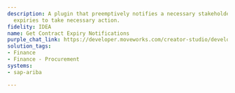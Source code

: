 ```yaml
---
description: A plugin that preemptively notifies a necessary stakeholder about upcoming
  expiries to take necessary action.
fidelity: IDEA
name: Get Contract Expiry Notifications
purple_chat_link: https://developer.moveworks.com/creator-studio/developer-tools/purple-chat?purple_chat_v1=%7B%22settings%22%3A%7B%22colorStyle%22%3A%22LIGHT%22%2C%22startTime%22%3A%2211%3A43+AM%22%2C%22defaultPerson%22%3A%22GWEN%22%2C%22editable%22%3Atrue%2C%22botName%22%3A%22%22%2C%22botImageUrl%22%3A%22%22%7D%2C%22messages%22%3A%5B%7B%22from%22%3A%22ANNOTATION%22%2C%22text%22%3A%22Identifies+subscriptions+nearing+expiry+and+selects+a+stakeholder+for+notification%22%7D%2C%7B%22from%22%3A%22BOT%22%2C%22text%22%3A%22%3Cp%3EThe+%3Cb%3ECRM+Software+License%3C%2Fb%3E+is+expiring+soon.%3C%2Fp%3E%22%2C%22cards%22%3A%5B%7B%22title%22%3A%22%3Cp%3ESubscription+Expiry+Alert%3Cbr%3E%3C%2Fp%3E%22%2C%22text%22%3A%22%3Cp%3E%3Cb%3ESubscription%3A%3C%2Fb%3E+CRM+Software+License%3Cbr%3E%3Cb%3EExpiry+Date%3A%3C%2Fb%3E+2023-12-31%3Cbr%3E%3Cb%3EAssigned+Stakeholder%3A%3C%2Fb%3E+Alice+Johnson%3Cbr%3E%3C%2Fp%3E%22%2C%22buttons%22%3A%5B%7B%22style%22%3A%22PRIMARY%22%2C%22text%22%3A%22Notify+Stakeholder%22%7D%2C%7B%22text%22%3A%22Reschedule+Alert%22%7D%2C%7B%22text%22%3A%22Cancel%22%7D%5D%7D%5D%7D%2C%7B%22from%22%3A%22BOT%22%2C%22text%22%3A%22%3Cp%3EI%27ve+sent+a+notification+to+%3Cb%3EAlice+Johnson%3C%2Fb%3E+about+the+%3Cb%3ECRM+Software+License%3C%2Fb%3E+expiry.%3Cbr%3E%3C%2Fp%3E%22%7D%5D%7D
solution_tags:
- Finance
- Finance - Procurement
systems:
- sap-ariba

---
```

